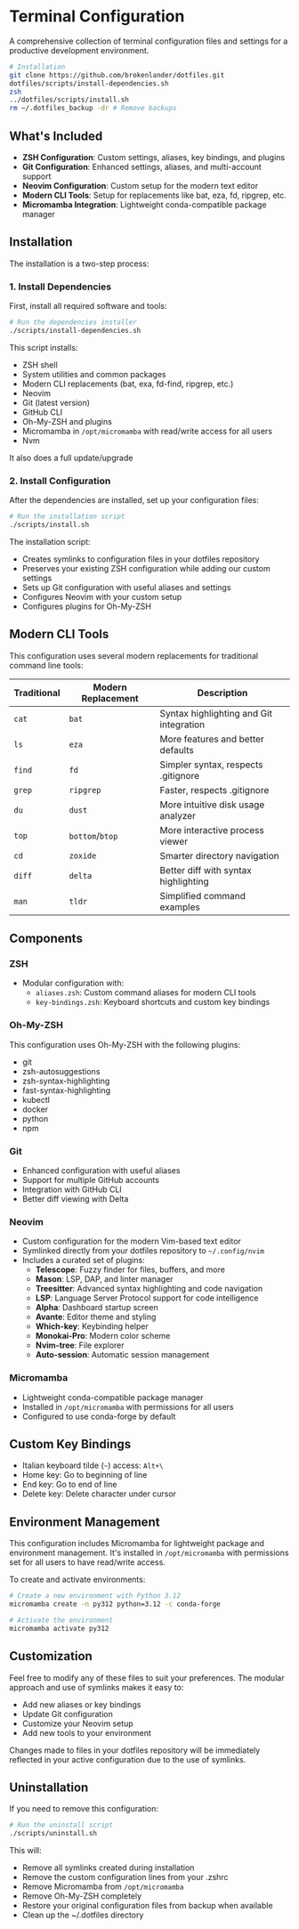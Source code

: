 # Terminal Configuration

A comprehensive collection of terminal configuration files and settings for a productive development environment.

```bash
# Installation
git clone https://github.com/brokenlander/dotfiles.git
dotfiles/scripts/install-dependencies.sh
zsh
../dotfiles/scripts/install.sh
rm ~/.dotfiles_backup -dr # Remove backups
```

## What's Included

- **ZSH Configuration**: Custom settings, aliases, key bindings, and plugins
- **Git Configuration**: Enhanced settings, aliases, and multi-account support
- **Neovim Configuration**: Custom setup for the modern text editor
- **Modern CLI Tools**: Setup for replacements like bat, eza, fd, ripgrep, etc.
- **Micromamba Integration**: Lightweight conda-compatible package manager

## Installation

The installation is a two-step process:

### 1. Install Dependencies

First, install all required software and tools:

```bash
# Run the dependencies installer
./scripts/install-dependencies.sh
```

This script installs:

- ZSH shell
- System utilities and common packages
- Modern CLI replacements (bat, exa, fd-find, ripgrep, etc.)
- Neovim
- Git (latest version)
- GitHub CLI
- Oh-My-ZSH and plugins
- Micromamba in `/opt/micromamba` with read/write access for all users
- Nvm

It also does a full update/upgrade

### 2. Install Configuration

After the dependencies are installed, set up your configuration files:

```bash
# Run the installation script
./scripts/install.sh
```

The installation script:

- Creates symlinks to configuration files in your dotfiles repository
- Preserves your existing ZSH configuration while adding our custom settings
- Sets up Git configuration with useful aliases and settings
- Configures Neovim with your custom setup
- Configures plugins for Oh-My-ZSH

## Modern CLI Tools

This configuration uses several modern replacements for traditional command line tools:

| Traditional | Modern Replacement | Description                             |
| ----------- | ------------------ | --------------------------------------- |
| `cat`       | `bat`              | Syntax highlighting and Git integration |
| `ls`        | `eza`              | More features and better defaults       |
| `find`      | `fd`               | Simpler syntax, respects .gitignore     |
| `grep`      | `ripgrep`          | Faster, respects .gitignore             |
| `du`        | `dust`             | More intuitive disk usage analyzer      |
| `top`       | `bottom`/`btop`    | More interactive process viewer         |
| `cd`        | `zoxide`           | Smarter directory navigation            |
| `diff`      | `delta`            | Better diff with syntax highlighting    |
| `man`       | `tldr`             | Simplified command examples             |

## Components

### ZSH

- Modular configuration with:
  - `aliases.zsh`: Custom command aliases for modern CLI tools
  - `key-bindings.zsh`: Keyboard shortcuts and custom key bindings

### Oh-My-ZSH

This configuration uses Oh-My-ZSH with the following plugins:

- git
- zsh-autosuggestions
- zsh-syntax-highlighting
- fast-syntax-highlighting
- kubectl
- docker
- python
- npm

### Git

- Enhanced configuration with useful aliases
- Support for multiple GitHub accounts
- Integration with GitHub CLI
- Better diff viewing with Delta

### Neovim

- Custom configuration for the modern Vim-based text editor
- Symlinked directly from your dotfiles repository to `~/.config/nvim`
- Includes a curated set of plugins:
  - **Telescope**: Fuzzy finder for files, buffers, and more
  - **Mason**: LSP, DAP, and linter manager
  - **Treesitter**: Advanced syntax highlighting and code navigation
  - **LSP**: Language Server Protocol support for code intelligence
  - **Alpha**: Dashboard startup screen
  - **Avante**: Editor theme and styling
  - **Which-key**: Keybinding helper
  - **Monokai-Pro**: Modern color scheme
  - **Nvim-tree**: File explorer
  - **Auto-session**: Automatic session management

### Micromamba

- Lightweight conda-compatible package manager
- Installed in `/opt/micromamba` with permissions for all users
- Configured to use conda-forge by default

## Custom Key Bindings

- Italian keyboard tilde (`~`) access: `Alt+\`
- Home key: Go to beginning of line
- End key: Go to end of line
- Delete key: Delete character under cursor

## Environment Management

This configuration includes Micromamba for lightweight package and environment management. It's installed in `/opt/micromamba` with permissions set for all users to have read/write access.

To create and activate environments:

```bash
# Create a new environment with Python 3.12
micromamba create -n py312 python=3.12 -c conda-forge

# Activate the environment
micromamba activate py312
```

## Customization

Feel free to modify any of these files to suit your preferences. The modular approach and use of symlinks makes it easy to:

- Add new aliases or key bindings
- Update Git configuration
- Customize your Neovim setup
- Add new tools to your environment

Changes made to files in your dotfiles repository will be immediately reflected in your active configuration due to the use of symlinks.

## Uninstallation

If you need to remove this configuration:

```bash
# Run the uninstall script
./scripts/uninstall.sh
```

This will:

- Remove all symlinks created during installation
- Remove the custom configuration lines from your .zshrc
- Remove Micromamba from `/opt/micromamba`
- Remove Oh-My-ZSH completely
- Restore your original configuration files from backup when available
- Clean up the ~/.dotfiles directory
